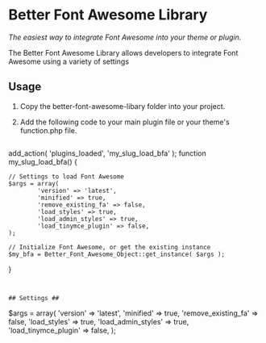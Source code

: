 Better Font Awesome Library
===========================

*The easiest way to integrate Font Awesome into your theme or plugin.*

The Better Font Awesome Library allows developers to integrate Font Awesome using a variety of settings

## Usage ##
1. Copy the better-font-awesome-libary folder into your project.

2. Add the following code to your main plugin file or your theme's function.php file.
   ```
add_action( 'plugins_loaded', 'my_slug_load_bfa' );
function my_slug_load_bfa() {
	
	// Settings to load Font Awesome
	$args = array(
			'version' => 'latest',
			'minified' => true,
			'remove_existing_fa' => false,
			'load_styles' => true,
			'load_admin_styles' => true,
			'load_tinymce_plugin' => false,
	);

	// Initialize Font Awesome, or get the existing instance
	$my_bfa = Better_Font_Awesome_Object::get_instance( $args );
}
```


## Settings ##
```
$args = array(
		'version' => 'latest',
		'minified' => true,
		'remove_existing_fa' => false,
		'load_styles' => true,
		'load_admin_styles' => true,
		'load_tinymce_plugin' => false,
);
```


